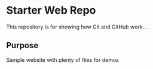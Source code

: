 # Starter Web Repo

This repository is for showing how Git and GitHub work...

## Purpose

Sample website with plenty of files for demos
